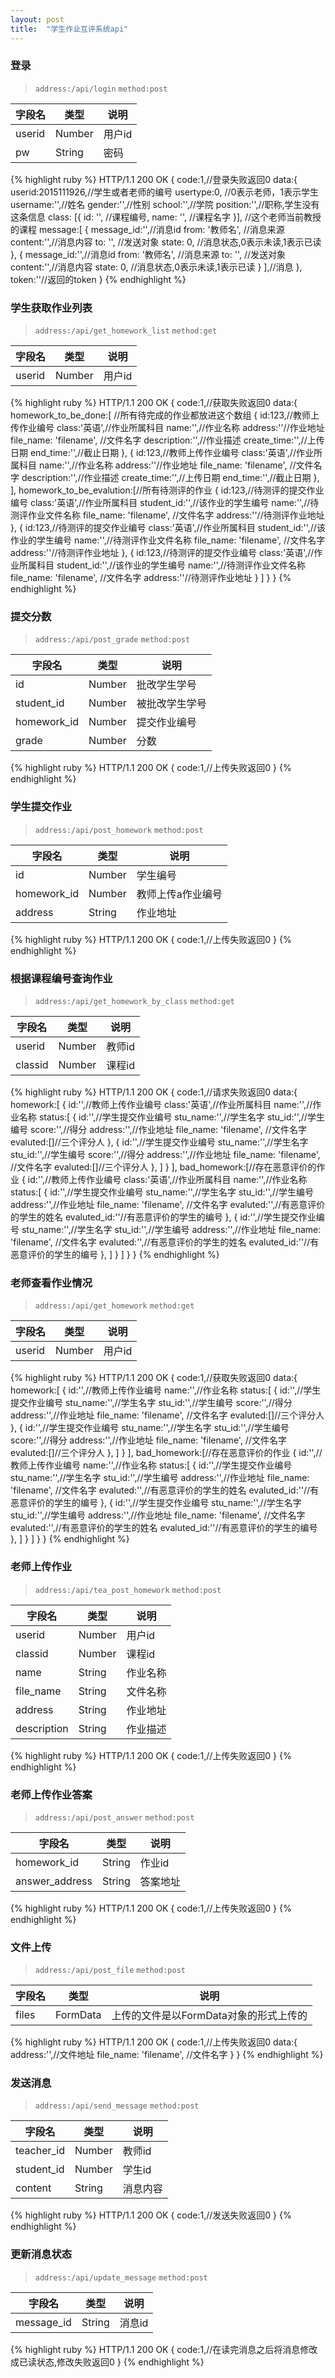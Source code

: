 ```yaml
---
layout: post
title:  "学生作业互评系统api"
---
```


### **登录**
> `address:/api/login`
> `method:post`

| 字段名 | 类型 | 说明 |
| --- | --- | --- |
| userid | Number | 用户id |
| pw | String | 密码 |

{% highlight ruby %}
HTTP/1.1 200 OK
{
    code:1,//登录失败返回0
    data:{
        userid:2015111926,//学生或者老师的编号
        usertype:0,    //0表示老师，1表示学生
        username:'',//姓名
        gender:'',//性别
        school:'',//学院
        position:'',//职称,学生没有这条信息
        class: [{
            id: '', //课程编号,
            name: '', //课程名字
        }], //这个老师当前教授的课程
        message:[
            {
                message_id:'',//消息id
                from: '教师名', //消息来源
                content:'',//消息内容
                to: '', //发送对象
                state: 0, //消息状态,0表示未读,1表示已读
            },
            {
                message_id:'',//消息id
                from: '教师名', //消息来源
                to: '', //发送对象
                content:'',//消息内容
                state: 0, //消息状态,0表示未读,1表示已读
            }
        ],//消息
    },
    token:''//返回的token
}
{% endhighlight %}

### **学生获取作业列表**

> `address:/api/get_homework_list`
> `method:get`

| 字段名 | 类型 | 说明 |
| --- | --- | --- |
| userid | Number | 用户id |
{% highlight ruby %}
HTTP/1.1 200 OK
{
    code:1,//获取失败返回0
    data:{
        homework_to_be_done:[  //所有待完成的作业都放进这个数组
            {
                id:123,//教师上传作业编号
                class:'英语',//作业所属科目
                name:'',//作业名称
                address:''//作业地址
                file_name: 'filename', //文件名字
                description:'',//作业描述
                create_time:'',//上传日期
                end_time:'',//截止日期
            },
            {
                id:123,//教师上传作业编号
                class:'英语',//作业所属科目
                name:'',//作业名称
                address:''//作业地址
                file_name: 'filename', //文件名字
                description:'',//作业描述
                create_time:'',//上传日期
                end_time:'',//截止日期
            },
        ],
        homework_to_be_evalution:[//所有待测评的作业
            {
                id:123,//待测评的提交作业编号
                class:'英语',//作业所属科目
                student_id:'',//该作业的学生编号
                name:'',//待测评作业文件名称
                file_name: 'filename', //文件名字
                address:''//待测评作业地址
            },
            {
                id:123,//待测评的提交作业编号
                class:'英语',//作业所属科目
                student_id:'',//该作业的学生编号
                name:'',//待测评作业文件名称
                file_name: 'filename', //文件名字
                address:''//待测评作业地址
            },
            {
                id:123,//待测评的提交作业编号
                class:'英语',//作业所属科目
                student_id:'',//该作业的学生编号
                name:'',//待测评作业文件名称
                file_name: 'filename', //文件名字
                address:''//待测评作业地址
            }
        ]
    }
}
{% endhighlight %}

### **提交分数**

> `address:/api/post_grade`
> `method:post`

| 字段名 | 类型 | 说明 |
| --- | --- | --- |
| id | Number | 批改学生学号 |
| student_id | Number | 被批改学生学号 |
| homework_id | Number | 提交作业编号 |
| grade | Number | 分数 |

{% highlight ruby %}
HTTP/1.1 200 OK
{
    code:1,//上传失败返回0
}
{% endhighlight %}

### **学生提交作业**

> `address:/api/post_homework`
> `method:post`

| 字段名 | 类型 | 说明 |
| --- | --- | --- |
| id | Number | 学生编号 |
| homework_id | Number | 教师上传a作业编号 |
| address | String | 作业地址 |

{% highlight ruby %}
HTTP/1.1 200 OK
{
    code:1,//上传失败返回0
}
{% endhighlight %}

### **根据课程编号查询作业**

> `address:/api/get_homework_by_class`
> `method:get`

| 字段名 | 类型 | 说明 |
| --- | --- | --- |
| userid | Number | 教师id |
| classid | Number | 课程id |

{% highlight ruby %}
HTTP/1.1 200 OK
{
    code:1,//请求失败返回0
    data:{
        homework:[
            {
                id:'',//教师上传作业编号
                class:'英语',//作业所属科目
                name:'',//作业名称
                status:[
                    {
                        id:'',//学生提交作业编号
                        stu_name:'',//学生名字
                        stu_id:'',//学生编号
                        score:'',//得分
                        address:'',//作业地址
                        file_name: 'filename', //文件名字
                        evaluted:[]//三个评分人
                    },
                    {
                        id:'',//学生提交作业编号
                        stu_name:'',//学生名字
                        stu_id:'',//学生编号
                        score:'',//得分
                        address:'',//作业地址
                        file_name: 'filename', //文件名字
                        evaluted:[]//三个评分人
                    },
                ]
            }
        ],
        bad_homework:[//存在恶意评价的作业
            {
                id:'',//教师上传作业编号
                class:'英语',//作业所属科目
                name:'',//作业名称
                status:[
                    {
                        id:'',//学生提交作业编号
                        stu_name:'',//学生名字
                        stu_id:'',//学生编号
                        address:'',//作业地址
                        file_name: 'filename', //文件名字
                        evaluted:'',//有恶意评价的学生的姓名
                        evaluted_id:''//有恶意评价的学生的编号
                    },
                    {
                        id:'',//学生提交作业编号
                        stu_name:'',//学生名字
                        stu_id:'',//学生编号
                        address:'',//作业地址
                        file_name: 'filename', //文件名字
                        evaluted:'',//有恶意评价的学生的姓名
                        evaluted_id:''//有恶意评价的学生的编号
                    },
                ]
            }
        ]
    }
}
{% endhighlight %}


### **老师查看作业情况**

> `address:/api/get_homework`
> `method:get`

| 字段名 | 类型 | 说明 |
| --- | --- | --- |
| userid | Number | 用户id |

{% highlight ruby %}
HTTP/1.1 200 OK
{
    code:1,//获取失败返回0
    data:{
        homework:[
            {
                id:'',//教师上传作业编号
                name:'',//作业名称
                status:[
                    {
                        id:'',//学生提交作业编号
                        stu_name:'',//学生名字
                        stu_id:'',//学生编号
                        score:'',//得分
                        address:'',//作业地址
                        file_name: 'filename', //文件名字
                        evaluted:[]//三个评分人
                    },
                    {
                        id:'',//学生提交作业编号
                        stu_name:'',//学生名字
                        stu_id:'',//学生编号
                        score:'',//得分
                        address:'',//作业地址
                        file_name: 'filename', //文件名字
                        evaluted:[]//三个评分人
                    },
                ]
            }
        ],
        bad_homework:[//存在恶意评价的作业
            {
                id:'',//教师上传作业编号
                name:'',//作业名称
                status:[
                    {
                        id:'',//学生提交作业编号
                        stu_name:'',//学生名字
                        stu_id:'',//学生编号
                        address:'',//作业地址
                        file_name: 'filename', //文件名字
                        evaluted:'',//有恶意评价的学生的姓名
                        evaluted_id:''//有恶意评价的学生的编号
                    },
                    {
                        id:'',//学生提交作业编号
                        stu_name:'',//学生名字
                        stu_id:'',//学生编号
                        address:'',//作业地址
                        file_name: 'filename', //文件名字
                        evaluted:'',//有恶意评价的学生的姓名
                        evaluted_id:''//有恶意评价的学生的编号
                    },
                ]
            }
        ]
    }
}
{% endhighlight %}

### **老师上传作业**
> `address:/api/tea_post_homework`
> `method:post`

| 字段名 | 类型 | 说明 |
| --- | --- | --- |
| userid | Number | 用户id |
| classid | Number | 课程id |
| name | String | 作业名称 |
| file_name | String | 文件名称 |
| address | String | 作业地址 |
| description | String | 作业描述 |

{% highlight ruby %}
HTTP/1.1 200 OK
{
    code:1,//上传失败返回0
}
{% endhighlight %}

### **老师上传作业答案**
> `address:/api/post_answer`
> `method:post`

| 字段名 | 类型 | 说明 |
| --- | --- | --- |
| homework_id | String | 作业id |
| answer_address | String | 答案地址 |

{% highlight ruby %}
HTTP/1.1 200 OK
{
    code:1,//上传失败返回0
}
{% endhighlight %}

### **文件上传**
> `address:/api/post_file`
> `method:post`

| 字段名 | 类型 | 说明 |
| --- | --- | --- |
| files | FormData | 上传的文件是以FormData对象的形式上传的 |

{% highlight ruby %}
HTTP/1.1 200 OK
{
    code:1,//上传失败返回0
    data:{
        address:'',//文件地址
        file_name: 'filename', //文件名字
    }
}
{% endhighlight %}

### **发送消息**
> `address:/api/send_message`
> `method:post`

| 字段名 | 类型 | 说明 |
| --- | --- | --- |
| teacher_id | Number | 教师id |
| student_id | Number | 学生id |
| content | String | 消息内容 |

{% highlight ruby %}
HTTP/1.1 200 OK
{
    code:1,//发送失败返回0
}
{% endhighlight %}

### **更新消息状态**
> `address:/api/update_message`
> `method:post`

| 字段名 | 类型 | 说明 |
| --- | --- | --- |
| message_id| String | 消息id |

{% highlight ruby %}
HTTP/1.1 200 OK
{
    code:1,//在读完消息之后将消息修改成已读状态,修改失败返回0
}
{% endhighlight %}





